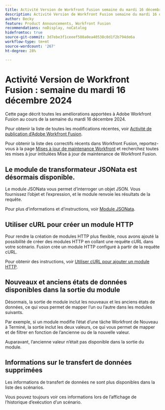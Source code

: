 ```yaml
---
title: Activité Version de Workfront Fusion semaine du mardi 16 décembre 2024
description: Activité Version de Workfront Fusion semaine du mardi 16 décembre 2024
author: Becky
feature: Product Announcements, Workfront Fusion
recommendations: noDisplay, noCatalog
hidefromtoc: true
source-git-commit: 3d7ebe3f1ceeef580a0ea40538c0d1f2b794de6a
workflow-type: tm+mt
source-wordcount: '267'
ht-degree: 28%

---
```


# Activité Version de Workfront Fusion : semaine du mardi 16 décembre 2024

Cette page décrit toutes les améliorations apportées à Adobe Workfront Fusion au cours de la semaine du mardi 16 décembre 2024.

Pour obtenir la liste de toutes les modifications récentes, voir [Activité de publication d’Adobe Workfront Fusion](../../../product-announcements/product-releases/fusion-release-activity/fusion-release-activity.md).

Pour obtenir la liste des correctifs récents dans Workfront Fusion, reportez-vous à la page [Mises à jour de maintenance Workfront](https://experienceleague.adobe.com/docs/workfront-known-issues/releases/current-updates.html) et recherchez toutes les mises à jour intitulées Mise à jour de maintenance de Workfront Fusion.

## Le module de transformateur JSONata est désormais disponible.

Le module JSONata vous permet d’interroger un objet JSON. Vous fournissez l’objet et l’expression, et le module renvoie les résultats de la requête.

Pour plus d’informations et d’instructions, voir [Module JSONata](/help/quicksilver/workfront-fusion/apps-and-their-modules/jsonata-module.md).

## Utiliser cURL pour créer un module HTTP

Pour rendre la création de modules HTTP plus flexible, nous avons ajouté la possibilité de créer des modules HTTP en collant une requête cURL dans votre scénario. Fusion crée un module HTTP configuré à partir de la requête cURL.

Pour obtenir des instructions, voir [Utiliser cURL pour ajouter un module HTTP](/help/quicksilver/workfront-fusion/scenarios/use-curl-create-http.md).

## Nouveaux et anciens états de données disponibles dans la sortie du module

Désormais, la sortie de module inclut les nouveaux et les anciens états de données, ce qui vous permet de mapper l’un ou l’autre dans les modules suivants.

Par exemple, si un module modifie l’état d’une tâche Workfront de Nouveau à Terminé, la sortie inclut les deux valeurs, ce qui vous permet de mapper et de filtrer en fonction de l’ancienne ou de la nouvelle valeur.

Auparavant, l’ancienne valeur n’était pas disponible dans la sortie du module.

## Informations sur le transfert de données supprimées

Les informations de transfert de données ne sont plus disponibles dans la liste des scénarios.

Vous pouvez toujours voir ces informations lors de l’affichage de l’historique d’exécution d’un scénario.

